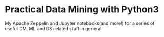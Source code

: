 # Practical Data Mining with Python3
My Apache Zeppelin and Jupyter notebooks(and more!) for a series of useful DM, ML and DS related stuff in general

